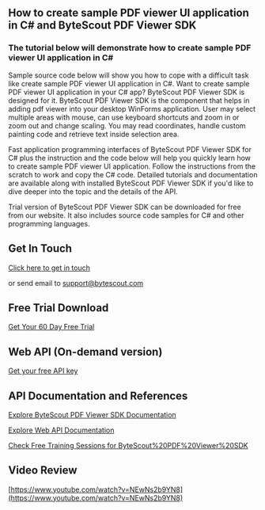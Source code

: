 ## How to create sample PDF viewer UI application in C# and ByteScout PDF Viewer SDK

### The tutorial below will demonstrate how to create sample PDF viewer UI application in C#

Sample source code below will show you how to cope with a difficult task like create sample PDF viewer UI application in C#. Want to create sample PDF viewer UI application in your C# app? ByteScout PDF Viewer SDK is designed for it. ByteScout PDF Viewer SDK is the component that helps in adding pdf viewer into your desktop WinForms application. User may select multiple areas with mouse, can use keyboard shortcuts and zoom in or zoom out and change scaling. You may read coordinates, handle custom painting code and retrieve text inside selection area.

Fast application programming interfaces of ByteScout PDF Viewer SDK for C# plus the instruction and the code below will help you quickly learn how to create sample PDF viewer UI application. Follow the instructions from the scratch to work and copy the C# code. Detailed tutorials and documentation are available along with installed ByteScout PDF Viewer SDK if you'd like to dive deeper into the topic and the details of the API.

Trial version of ByteScout PDF Viewer SDK can be downloaded for free from our website. It also includes source code samples for C# and other programming languages.

## Get In Touch

[Click here to get in touch](https://bytescout.zendesk.com/hc/en-us/requests/new?subject=ByteScout%20PDF%20Viewer%20SDK%20Question)

or send email to [support@bytescout.com](mailto:support@bytescout.com?subject=ByteScout%20PDF%20Viewer%20SDK%20Question) 

## Free Trial Download

[Get Your 60 Day Free Trial](https://bytescout.com/download/web-installer?utm_source=github-readme)

## Web API (On-demand version)

[Get your free API key](https://pdf.co/documentation/api?utm_source=github-readme)

## API Documentation and References

[Explore ByteScout PDF Viewer SDK Documentation](https://bytescout.com/documentation/index.html?utm_source=github-readme)

[Explore Web API Documentation](https://pdf.co/documentation/api?utm_source=github-readme)

[Check Free Training Sessions for ByteScout%20PDF%20Viewer%20SDK](https://academy.bytescout.com/)

## Video Review

[https://www.youtube.com/watch?v=NEwNs2b9YN8](https://www.youtube.com/watch?v=NEwNs2b9YN8)